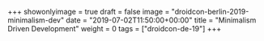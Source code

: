 +++
showonlyimage = true
draft = false
image = "droidcon-berlin-2019-minimalism-dev"
date = "2019-07-02T11:50:00+00:00"
title = "Minimalism Driven Development"
weight = 0
tags = ["droidcon-de-19"]
+++
